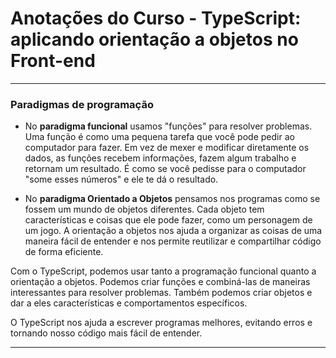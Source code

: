 # Anotações do Curso - TypeScript: aplicando orientação a objetos no Front-end

---

### Paradigmas de programação
- No **paradigma funcional** usamos "funções" para resolver problemas. Uma função é como uma pequena tarefa que você pode pedir ao computador para fazer. Em vez de mexer e modificar diretamente os dados, as funções recebem informações, fazem algum trabalho e retornam um resultado. É como se você pedisse para o computador "some esses números" e ele te dá o resultado.

- No **paradigma Orientado a Objetos** pensamos nos programas como se fossem um mundo de objetos diferentes. Cada objeto tem características e coisas que ele pode fazer, como um personagem de um jogo. A orientação a objetos nos ajuda a organizar as coisas de uma maneira fácil de entender e nos permite reutilizar e compartilhar código de forma eficiente. 

Com o TypeScript, podemos usar tanto a programação funcional quanto a orientação a objetos. Podemos criar funções e combiná-las de maneiras interessantes para resolver problemas. Também podemos criar objetos e dar a eles características e comportamentos específicos.

O TypeScript nos ajuda a escrever programas melhores, evitando erros e tornando nosso código mais fácil de entender.

---

